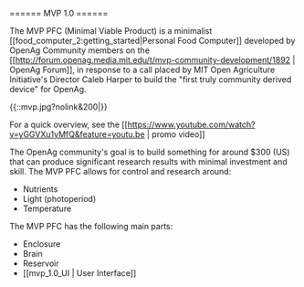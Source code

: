 ====== MVP 1.0 ======

The MVP PFC (Minimal Viable Product) is a minimalist [[food_computer_2:getting_started|Personal Food Computer]] developed by OpenAg Community members on the [[http://forum.openag.media.mit.edu/t/mvp-community-development/1892 | OpenAg Forum]], in response to a call placed by MIT Open Agriculture Initiative's Director Caleb Harper to build the "first truly community derived device" for OpenAg.

{{::mvp.jpg?nolink&200|}}

For a quick overview, see the [[https://www.youtube.com/watch?v=yGGVXu1yMfQ&feature=youtu.be | promo video]]

The OpenAg community's goal is to build something for around $300 (US) that can produce significant research results with minimal investment and skill.  The MVP PFC allows for control and research around:
  * Nutrients
  * Light (photoperiod)
  * Temperature

The MVP PFC has the following main parts:
  * Enclosure
  * Brain
  * Reservoir
  * [[mvp_1.0_UI | User Interface]]
 

